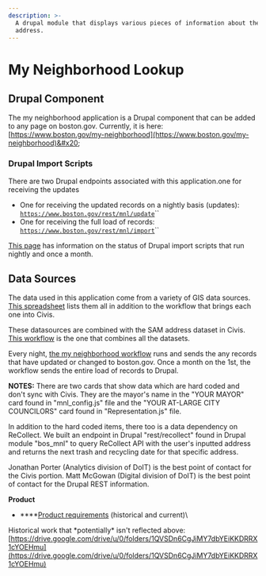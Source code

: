```yaml
---
description: >-
  A drupal module that displays various pieces of information about the entered
  address.
---
```


# My Neighborhood Lookup

## Drupal Component&#x20;

The my neighborhood application is a Drupal component that can be added to any page on boston.gov. Currently, it is here: [https://www.boston.gov/my-neighborhood](https://www.boston.gov/my-neighborhood)&#x20;

### Drupal Import Scripts

There are two Drupal endpoints associated with this application.one for receiving the updates

* One for receiving the updated records on a nightly basis (updates): [`https://www.boston.gov/rest/mnl/update`](https://www.boston.gov/rest/mnl/update?)``
* One for receiving the full load of records: [`https://www.boston.gov/rest/mnl/import`](https://www.boston.gov/rest/mnl/import)``

[This page](https://content.boston.gov/admin/config/services/mnl) has information on the status of Drupal import scripts that run nightly and once a month.&#x20;

## Data Sources

The data used in this application come from a variety of GIS data sources. [This spreadsheet](https://docs.google.com/spreadsheets/d/1TsVNjMCO8yMbAEWCAfy24xx8HnTNvL5cJ58sg1nQAtQ/edit?usp=sharing) lists them all in addition to the workflow that brings each one into Civis.&#x20;

These datasources are combined with the SAM address dataset in Civis. [This workflow](https://github.com/CityOfBoston/civis\_pipelines/blob/dcfe088e154f010e9090ee3d57130882d7dbdaaa/workflows/my\_neighborhood.yaml) is the one that combines all the datasets.&#x20;

Every night, [the my neighborhood workflow](https://github.com/CityOfBoston/civis\_pipelines/blob/dcfe088e154f010e9090ee3d57130882d7dbdaaa/workflows/my\_neighborhood.yaml) runs and sends the any records that have updated or changed to boston.gov. Once a month on the 1st, the workflow sends the entire load of records to Drupal.

**NOTES:** There are two cards that show data which are hard coded and don't sync with Civis. They are the mayor's name in the "YOUR MAYOR" card found in "mnl\_config.js" file and the "YOUR AT-LARGE CITY COUNCILORS" card found in "Representation.js" file.&#x20;

In addition to the hard coded items, there too is a data dependency on ReCollect. We built an endpoint in Drupal "rest/recollect" found in Drupal module "bos\_mnl" to query ReCollect API with the user's inputted address and returns the next trash and recycling date for that specific address.

Jonathan Porter (Analytics division of DoIT) is the best point of contact for the Civis portion. Matt McGowan (Digital division of DoIT) is the best point of contact for the Drupal REST information.

**Product**

* ****[Product requirements](https://docs.google.com/document/d/1w\_BknpFRHAudTEO2wdSdPIFboNSroY5LHmMWn4vwjRA/edit#heading=h.kfsq8a92ggxf) (historical and current)\


Historical work that \*potentially\* isn't reflected above: [https://drive.google.com/drive/u/0/folders/1QVSDn6CgJiMY7dbYEiKKDRRX1cYOEHmu](https://drive.google.com/drive/u/0/folders/1QVSDn6CgJiMY7dbYEiKKDRRX1cYOEHmu)



